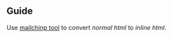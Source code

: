 ## Guide

Use [mailchinp tool](https://templates.mailchimp.com/resources/inline-css/)
to convert *normal html* to *inline html*.
